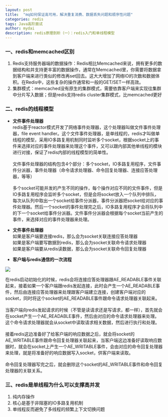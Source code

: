 ```yaml
---
layout: post
title:  "mq如何保证高可用，解决重复消费、数据丢失问题和顺序性问题"
categories: redis
tags: Java高阶面试
author: mydai
description: redis原理剖析（一）：redis入门和单线程模型
---
```



### 一、redis和memcached区别
1. Redis支持服务器端的数据操作：Redis相比Memcached来说，拥有更多的数据结构和并支持更丰富的数据操作，通常在Memcached里，你需要将数据拿到客户端来进行类似的修改再set回去。这大大增加了网络IO的次数和数据体积。在Redis中，这些复杂的操作通常和一般的GET/SET一样高效。<br/>
2. 集群模式：memcached没有原生的集群模式，需要依靠客户端来实现往集群中分片写入数据；但是redis支持redis cluster集群模式，比memcached更好<br/>

### 二、redis的线程模型
- **文件事件处理器**<br/>
redis基于reactor模式开发了网络事件处理器，这个处理器叫做文件事件处理器，file event handler。这个文件事件处理器，是单线程的，redis才叫做单线程的模型，采用IO多路复用机制同时监听多个socket，根据socket上的事件来选择对应的事件处理器来处理这个事件，又可以跟内部其他单线程的模块进行对接，保证了redis内部的线程模型的简单性。<br/><br/>
文件事件处理器的结构包含4个部分：多个socket，IO多路复用程序，文件事件分派器，事件处理器（命令请求处理器、命令回复处理器、连接应答处理器，等等）<br/><br/>
多个socket可能并发的产生不同的操作，每个操作对应不同的文件事件，但是IO多路复用程序会监听多个socket，但是会将socket放入一个队列中排队，每次从队列中取出一个socket给事件分派器，事件分派器把socket给对应的事件处理器。然后一个socket的事件处理完之后，IO多路复用程序才会将队列中的下一个socket给事件分派器。文件事件分派器会根据每个socket当前产生的事件，来选择对应的事件处理器来处理。

- **文件事件处理器**<br/>
如果是客户端要连接redis，那么会为socket关联连接应答处理器<br/>
如果是客户端要写数据到redis，那么会为socket关联命令请求处理器<br/>
如果是客户端要从redis读数据，那么会为socket关联命令回复处理器<br/>

- **客户端与redis通信的一次流程**<br/>
<html>
<img src="{{ site.baseurl }}/assets/images/redis单线程模型.png"  />
</html>

在redis启动初始化的时候，redis会将连接应答处理器跟AE_READABLE事件关联起来，接着如果一个客户端跟redis发起连接，此时会产生一个AE_READABLE事件，然后由连接应答处理器来处理跟客户端建立连接，创建客户端对应的socket，同时将这个socket的AE_READABLE事件跟命令请求处理器关联起来。<br/><br/>
当客户端向redis发起请求的时候（不管是读请求还是写请求，都一样），首先就会在socket产生一个AE_READABLE事件，然后由对应的命令请求处理器来处理。这个命令请求处理器就会从socket中读取请求相关数据，然后进行执行和处理。<br/><br/>
接着redis这边准备好了给客户端的响应数据之后，就会将socket的AE_WRITABLE事件跟命令回复处理器关联起来，当客户端这边准备好读取响应数据时，就会在socket上产生一个AE_WRITABLE事件，会由对应的命令回复处理器来处理，就是将准备好的响应数据写入socket，供客户端来读取。<br/><br/>
命令回复处理器写完之后，就会删除这个socket的AE_WRITABLE事件和命令回复处理器的关联关系。



### 三、redis是单线程为什么可以支撑高并发
1. 纯内存操作<br/>
2. 核心是基于非阻塞的IO多路复用机制<br/>
3. 单线程反而避免了多线程的频繁上下文切换问题<br/>